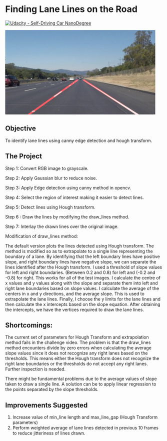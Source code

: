 # **Finding Lane Lines on the Road**
[![Udacity - Self-Driving Car NanoDegree](https://s3.amazonaws.com/udacity-sdc/github/shield-carnd.svg)](http://www.udacity.com/drive)

<img src="examples/laneLines_thirdPass.jpg" width="480" alt="Combined Image" />

Objective
---
To identify lane lines using canny edge detection and hough transform.

The Project
---
Step 1: Convert RGB image to grayscale.

Step 2: Apply Gaussian blur to reduce noise.

Step 3: Apply Edge detection using canny method in opencv.

Step 4: Select the region of interest making it easier to detect lines.

Step 5: Detect lines using Hough transform.

Step 6 : Draw the lines by modifying the draw_lines method.

Step 7: Interlay the drawn lines over the original image.


Modification of draw_lines method:

The default version plots the lines detected using Hough transform. The method is modified so as to extrapolate to a single line representing the boundary of a lane.
By identifying that the left boundary lines have positive slope, and right boundary lines have negative slope, we can separate the lines identified after the Hough transform.
I used a threshold of slope values for left and right boundaries. (Between 0.2 and 0.8) for left and (-0.2 and -0.8) for right. This works for all of the test images.
I calculate the centre of x values and y values along with the slope and separate them into left and right lane boundaries based on slope values.
I calculate the average of the centers in x and y directions, and the average slope. This is used to extrapolate the lane lines.
Finally, I choose the y limits for the lane lines and then calculate the x intercepts based on the slope equation.
After obtaining the intercepts, we have the vertices required to draw the lane lines.

Shortcomings:
---
The current set of parameters for Hough Transform and extrapolation method fails in the challenge video. The problem is that the draw_lines method encounters divide by zero errors when calculating the average slope values since it does not recognize any right lanes based on the thresholds. This means either the Hough transform does not recognize the right lane boundaries or the thresholds do not accept any right lanes. Further inspection is needed.

There might be fundamental problems due to the average values of slope taken to draw a single line. A solution can be to apply linear regression to the points separated by the slope thresholds.

Improvements Suggested
---
1) Increase value of min_line length and max_line_gap (Hough Transform parameters)
2) Perform weighted average of lane lines detected in previous 10 frames to reduce jitteriness of lines drawn.
